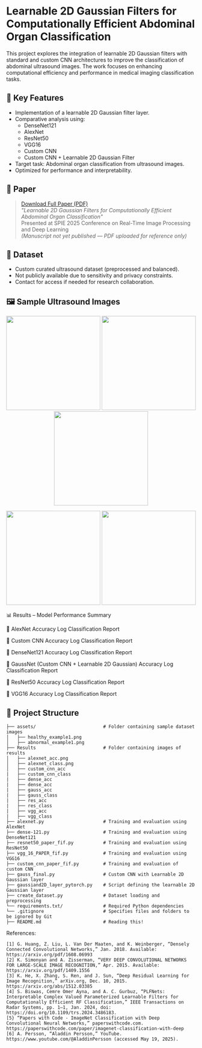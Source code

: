 # Learnable 2D Gaussian Filters for Computationally Efficient Abdominal Organ Classification

This project explores the integration of learnable 2D Gaussian filters with standard and custom CNN architectures to improve the classification of abdominal ultrasound images. The work focuses on enhancing computational efficiency and performance in medical imaging classification tasks.

## 🚀 Key Features
- Implementation of a learnable 2D Gaussian filter layer.
- Comparative analysis using:
  - DenseNet121
  - AlexNet
  - ResNet50
  - VGG16
  - Custom CNN
  - Custom CNN + Learnable 2D Gaussian Filter
- Target task: Abdominal organ classification from ultrasound images.
- Optimized for performance and interpretability.

## 📄 Paper

> [Download Full Paper (PDF)](Results/SPIE2025_GaussFilters_Shaila.pdf)  
> *"Learnable 2D Gaussian Filters for Computationally Efficient Abdominal Organ Classification"*  
> Presented at SPIE 2025 Conference on Real-Time Image Processing and Deep Learning  
> *(Manuscript not yet published — PDF uploaded for reference only)*

## 🧪 Dataset
- Custom curated ultrasound dataset (preprocessed and balanced).
- Not publicly available due to sensitivity and privacy constraints.
- Contact for access if needed for research collaboration.
## 🖼️ Sample Ultrasound Images

<p align="center">
  <img src="assets/sample1.jpg" width="250" />
  <img src="assets/sample2.jpg" width="250" />
  <img src="assets/sample3.jpg" width="250" />
</p>

<p align="center">
  <img src="assets/sample4.jpg" width="250" />
  <img src="assets/sample5.jpg" width="250" />
</p>

📊 Results – Model Performance Summary

🧠 AlexNet
Accuracy Log
Classification Report

🧠 Custom CNN
Accuracy Log
Classification Report

🧠 DenseNet121
Accuracy Log
Classification Report

🧠 GaussNet (Custom CNN + Learnable 2D Gaussian)
Accuracy Log
Classification Report

🧠 ResNet50
Accuracy Log
Classification Report

🧠 VGG16
Accuracy Log
Classification Report
## 📁 Project Structure

```
├── assets/                         # Folder containing sample dataset images
│   ├── healthy_example1.png
│   ├── abnormal_example1.png
├── Results                         # Folder containing images of results
│   ├── alexnet_acc.png
│   ├── alexnet_class.png
│   ├── custom_cnn_acc
|   ├── custom_cnn_class
|   ├── dense_acc
|   ├── dense_acc
|   ├── gauss_acc
|   ├── gauss_class
|   ├── res_acc
|   ├── res_class
|   ├── vgg_acc
|   ├── vgg_class
├── alexnet.py                      # Training and evaluation using AlexNet
├── dense-121.py                    # Training and evaluation using DenseNet121
├── resnet50_paper_fif.py           # Training and evaluation using ResNet50
├── vgg_16_PAPER_fif.py             # Training and evaluation using VGG16
├── custom_cnn_paper_fif.py         # Training and evaluation of custom CNN
├── gauss_final.py                  # Custom CNN with Learnable 2D Gaussian layer
├── gaussiand2D_layer_pytorch.py    # Script defining the learnable 2D Gaussian layer
├── create_dataset.py               # Dataset loading and preprocessing
└── requirements.txt/               # Required Python dependencies
└── .gitignore                      # Specifies files and folders to be ignored by Git
├── README.md                       # Reading this!
```

References:
```
[1] G. Huang, Z. Liu, L. Van Der Maaten, and K. Weinberger, “Densely Connected Convolutional Networks,” Jan. 2018. Available: https://arxiv.org/pdf/1608.06993
[2] K. Simonyan and A. Zisserman, “VERY DEEP CONVOLUTIONAL NETWORKS FOR LARGE-SCALE IMAGE RECOGNITION,” Apr. 2015. Available: https://arxiv.org/pdf/1409.1556
[3] K. He, X. Zhang, S. Ren, and J. Sun, “Deep Residual Learning for Image Recognition,” arXiv.org, Dec. 10, 2015. https://arxiv.org/abs/1512.03385
[4] S. Biswas, Cemre Omer Ayna, and A. C. Gurbuz, “PLFNets: Interpretable Complex Valued Parameterized Learnable Filters for Computationally Efficient RF Classification,” IEEE Transactions on Radar Systems, pp. 1–1, Jan. 2024, doi: https://doi.org/10.1109/trs.2024.3486183.
[5} “Papers with Code - ImageNet Classification with Deep Convolutional Neural Networks,” paperswithcode.com. https://paperswithcode.com/paper/imagenet-classification-with-deep
[6] A. Persson, “Aladdin Persson,” YouTube. https://www.youtube.com/@AladdinPersson (accessed May 19, 2025).
```

